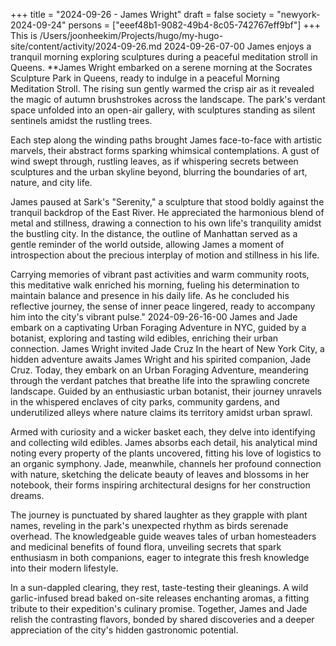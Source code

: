 +++
title = "2024-09-26 - James Wright"
draft = false
society = "newyork-2024-09-24"
persons = ["eeef48b1-9082-49b4-8c05-742767eff9bf"]
+++
This is /Users/joonheekim/Projects/hugo/my-hugo-site/content/activity/2024-09-26.md
2024-09-26-07-00
James enjoys a tranquil morning exploring sculptures during a peaceful meditation stroll in Queens.
**James Wright embarked on a serene morning at the Socrates Sculpture Park in Queens, ready to indulge in a peaceful Morning Meditation Stroll. The rising sun gently warmed the crisp air as it revealed the magic of autumn brushstrokes across the landscape. The park's verdant space unfolded into an open-air gallery, with sculptures standing as silent sentinels amidst the rustling trees. 

Each step along the winding paths brought James face-to-face with artistic marvels, their abstract forms sparking whimsical contemplations. A gust of wind swept through, rustling leaves, as if whispering secrets between sculptures and the urban skyline beyond, blurring the boundaries of art, nature, and city life. 

James paused at Sark's "Serenity," a sculpture that stood boldly against the tranquil backdrop of the East River. He appreciated the harmonious blend of metal and stillness, drawing a connection to his own life's tranquility amidst the bustling city. In the distance, the outline of Manhattan served as a gentle reminder of the world outside, allowing James a moment of introspection about the precious interplay of motion and stillness in his life. 

Carrying memories of vibrant past activities and warm community roots, this meditative walk enriched his morning, fueling his determination to maintain balance and presence in his daily life. As he concluded his reflective journey, the sense of inner peace lingered, ready to accompany him into the city's vibrant pulse."
2024-09-26-16-00
James and Jade embark on a captivating Urban Foraging Adventure in NYC, guided by a botanist, exploring and tasting wild edibles, enriching their urban connection.
James Wright invited Jade Cruz
In the heart of New York City, a hidden adventure awaits James Wright and his spirited companion, Jade Cruz. Today, they embark on an Urban Foraging Adventure, meandering through the verdant patches that breathe life into the sprawling concrete landscape. Guided by an enthusiastic urban botanist, their journey unravels in the whispered enclaves of city parks, community gardens, and underutilized alleys where nature claims its territory amidst urban sprawl.

Armed with curiosity and a wicker basket each, they delve into identifying and collecting wild edibles. James absorbs each detail, his analytical mind noting every property of the plants uncovered, fitting his love of logistics to an organic symphony. Jade, meanwhile, channels her profound connection with nature, sketching the delicate beauty of leaves and blossoms in her notebook, their forms inspiring architectural designs for her construction dreams.

The journey is punctuated by shared laughter as they grapple with plant names, reveling in the park's unexpected rhythm as birds serenade overhead. The knowledgeable guide weaves tales of urban homesteaders and medicinal benefits of found flora, unveiling secrets that spark enthusiasm in both companions, eager to integrate this fresh knowledge into their modern lifestyle.

In a sun-dappled clearing, they rest, taste-testing their gleanings. A wild garlic-infused bread baked on-site releases enchanting aromas, a fitting tribute to their expedition's culinary promise. Together, James and Jade relish the contrasting flavors, bonded by shared discoveries and a deeper appreciation of the city's hidden gastronomic potential.
